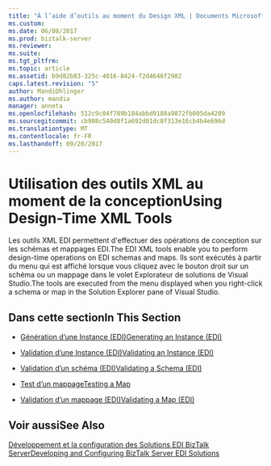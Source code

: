 ```yaml
---
title: "À l’aide d’outils au moment du Design XML | Documents Microsoft"
ms.custom: 
ms.date: 06/08/2017
ms.prod: biztalk-server
ms.reviewer: 
ms.suite: 
ms.tgt_pltfrm: 
ms.topic: article
ms.assetid: b9d82b83-325c-4016-8424-f2d4646f2982
caps.latest.revision: "5"
author: MandiOhlinger
ms.author: mandia
manager: anneta
ms.openlocfilehash: 512c9c04f789b184abbd9188a9872fb005da4209
ms.sourcegitcommit: cb908c540d8f1a692d01dc8f313e16cb4b4e696d
ms.translationtype: MT
ms.contentlocale: fr-FR
ms.lasthandoff: 09/20/2017
---
```

# <a name="using-design-time-xml-tools"></a><span data-ttu-id="6a48c-102">Utilisation des outils XML au moment de la conception</span><span class="sxs-lookup"><span data-stu-id="6a48c-102">Using Design-Time XML Tools</span></span>
<span data-ttu-id="6a48c-103">Les outils XML EDI permettent d'effectuer des opérations de conception sur les schémas et mappages EDI.</span><span class="sxs-lookup"><span data-stu-id="6a48c-103">The EDI XML tools enable you to perform design-time operations on EDI schemas and maps.</span></span> <span data-ttu-id="6a48c-104">Ils sont exécutés à partir du menu qui est affiché lorsque vous cliquez avec le bouton droit sur un schéma ou un mappage dans le volet Explorateur de solutions de Visual Studio.</span><span class="sxs-lookup"><span data-stu-id="6a48c-104">The tools are executed from the menu displayed when you right-click a schema or map in the Solution Explorer pane of Visual Studio.</span></span>  
  
## <a name="in-this-section"></a><span data-ttu-id="6a48c-105">Dans cette section</span><span class="sxs-lookup"><span data-stu-id="6a48c-105">In This Section</span></span>  
  
-   [<span data-ttu-id="6a48c-106">Génération d’une Instance (EDI)</span><span class="sxs-lookup"><span data-stu-id="6a48c-106">Generating an Instance (EDI)</span></span>](../core/generating-an-instance-edi.md)  
  
-   [<span data-ttu-id="6a48c-107">Validation d’une Instance (EDI)</span><span class="sxs-lookup"><span data-stu-id="6a48c-107">Validating an Instance (EDI)</span></span>](../core/validating-an-instance-edi.md)  
  
-   [<span data-ttu-id="6a48c-108">Validation d’un schéma (EDI)</span><span class="sxs-lookup"><span data-stu-id="6a48c-108">Validating a Schema (EDI)</span></span>](../core/validating-a-schema-edi.md)  
  
-   [<span data-ttu-id="6a48c-109">Test d’un mappage</span><span class="sxs-lookup"><span data-stu-id="6a48c-109">Testing a Map</span></span>](../core/testing-a-map.md)  
  
-   [<span data-ttu-id="6a48c-110">Validation d’un mappage (EDI)</span><span class="sxs-lookup"><span data-stu-id="6a48c-110">Validating a Map (EDI)</span></span>](../core/validating-a-map-edi.md)  
  
## <a name="see-also"></a><span data-ttu-id="6a48c-111">Voir aussi</span><span class="sxs-lookup"><span data-stu-id="6a48c-111">See Also</span></span>  
 [<span data-ttu-id="6a48c-112">Développement et la configuration des Solutions EDI BizTalk Server</span><span class="sxs-lookup"><span data-stu-id="6a48c-112">Developing and Configuring BizTalk Server EDI Solutions</span></span>](../core/developing-and-configuring-biztalk-server-edi-solutions.md)